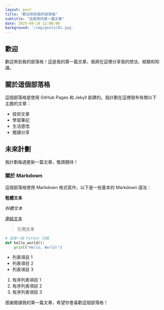 ```yaml
---
layout: post
title: "歡迎來到我的部落格"
subtitle: "這是我的第一篇文章"
date: 2025-04-18 12:00:00
background: '/img/posts/01.jpg'
---
```


## 歡迎

歡迎來到我的部落格！這是我的第一篇文章，我將在這裡分享我的想法、經驗和知識。

## 關於這個部落格

這個部落格是使用 GitHub Pages 和 Jekyll 創建的。我計劃在這裡發布有關以下主題的文章：

- 技術文章
- 學習筆記
- 生活感悟
- 閱讀分享

## 未來計劃

我計劃每週更新一篇文章，敬請期待！

### 關於 Markdown

這個部落格使用 Markdown 格式寫作，以下是一些基本的 Markdown 語法：

**粗體文本**

*斜體文本*

[連結文本](https://example.com)

> 引用文本

```python
# 這是一段 Python 代碼
def hello_world():
    print("Hello, World!")
```

- 列表項目 1
- 列表項目 2
- 列表項目 3

1. 有序列表項目 1
2. 有序列表項目 2
3. 有序列表項目 3

感謝閱讀我的第一篇文章，希望你會喜歡這個部落格！
